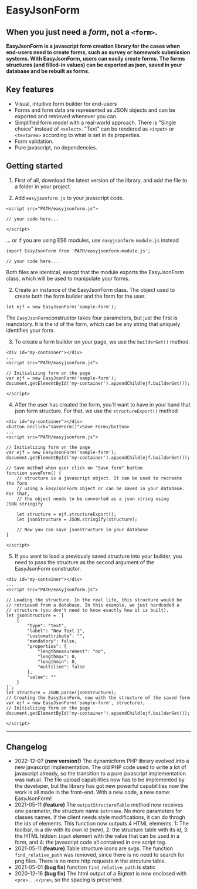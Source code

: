 # EasyJsonForm

## When you just need a _form_, not a `<form>`.

**EasyJsonForm is a javascript form creation library for the cases when end-users need to create forms, such as survey or homework submission systems. With EasyJsonForm, users can easily create forms. The forms structures (and filled-in values) can be exported as json, saved in your database and be rebuilt as forms.**

## Key features

- Visual, intuitive form builder for end-users
- Forms and form data are represented as JSON objects and can be exported and retrieved whenever you can.
- Simplified form model with a real-world approach. There is "Single choice" instead of `<select>`. "Text" can be rendered as `<input>` or `<textarea>` according to what is set in its properties.
- Form validation.
- Pure javascript, no dependencies.

## Getting started

1. First of all, download the latest version of the library, and add the file to a folder in your project.

2. Add `easyjsonform.js` to your javascript code.

```
<script src="PATH/easyjsonform.js">

// your code here...

</script>
```

... or if you are using ES6 modules, use `easyjsonform-module.js` instead

```
import EasyJsonForm from 'PATH/easyjsonform-module.js';

// your code here...

```
Both files are identical, execpt that the module exports the EasyJsonForm class, which will be used to manipulate your forms.

2. Create an instance of the EasyJsonForm class. The object used to create both the form builder and the form for the user.

```
let ejf = new EasyJsonForm('sample-form');
```

The `EasyJsonForm`constructor takes four parameters, but just the first is mandatory. It is the id of the form, which can be any string that uniquely identifies your form.

3. To create a form builder on your page, we use the `builderGet()` method.

```
<div id="my-container"></div>
...
<script src="PATH/easyjsonform.js">

// Initializing form on the page
var ejf = new EasyJsonForm('sample-form');
document.getElementById('my-container').appendChild(ejf.builderGet());

</script>
```

4. After the user has created the form, you'll want to have in your hand that json form structure. For that, we use the `structureExport()` method

```
<div id="my-container"></div>
<button onclick="saveForm()">Save Form</button>
...
<script src="PATH/easyjsonform.js">

// Initializing form on the page
var ejf = new EasyJsonForm('sample-form');
document.getElementById('my-container').appendChild(ejf.builderGet());

// Save method when user click on "Save form" button
function saveForm() {
    // structure is a javascript object. It can be used to recreate the form
    // using a EasyJsonForm object or can be saved in your database. For that,
    // the object needs to be converted as a json string using JSON.stringify

    let structure = ejf.structureExport();
    let jsonStructure = JSON.stringify(structure);
    
    // Now you can save jsonStructure in your database
}

</script>
```

5. If you want to load a previously saved structure into your builder, you need to pass the structure as the second argument of the EasyJsonForm constructor.

```
<div id="my-container"></div>
...
<script src="PATH/easyjsonform.js">

// Loading the structure. In the real life, this structure would be
// retrieved from a database. In this example, we just hardcoded a
// structure (you don't need to know exactly how it is built).
let jsonStructure = `[
    {
        "type": "text",
        "label": "New Text 1",
        "customattribute": "",
        "mandatory": false,
        "properties": {
            "lengthmeasurement": "no",
            "lengthmax": 0,
            "lengthmin": 0,
            "multiline": false
        },
        "value": ""
    }
]`;
let structure = JSON.parse(jsonStructure);
// Creating the EasyJsonForm, now with the structure of the saved form
var ejf = new EasyJsonForm('sample-form', structure);
// Initializing form on the page
document.getElementById('my-container').appendChild(ejf.builderGet());

</script>
```
---

## Changelog
- 2022-12-07 **(new version!)** The dynamicform PHP library evolved into a new javascript implementation. The old PHP code used to write a lot of javascript already, so the transition to a pure javascript implementation was natual. The file upload capabilities now has to be implemented by the developer, but the library has got new powerful capabilities now the work is all made in the front-end. With a new code, a new name: EasyJsonForm!
- 2021-05-11 **(feature)** The `outputStructureTable` method now receives one parameter, the structure name `$strname`. No more parameters for classes names. If the client needs style modifications, it can do throgh the ids of elements. This function now outputs 4 HTML elements. 1: The toolbar, in a div with its own id (new), 2: the structure table with its id, 3: the HTML hidden `input` element with the value that can be used in a form, and 4: the javascript code all contained in one script tag.
- 2021-05-11 **(feature)** Table structure icons are svgs. The function `find_relative_path` was removed, since there is no need to search for png files. There is no more http requests in the strcuture table.
- 2021-05-01 **(bug fix)** function `find_relative_path` is static
- 2020-12-16 **(bug fix)** The html output of a Bigtext is now enclosed with `<pre>...</pre>`, so the spacing is preserved.